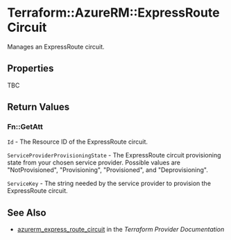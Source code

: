 # Terraform::AzureRM::ExpressRouteCircuit

Manages an ExpressRoute circuit.

## Properties

TBC

## Return Values

### Fn::GetAtt

`Id` - The Resource ID of the ExpressRoute circuit.

`ServiceProviderProvisioningState` - The ExpressRoute circuit provisioning state from your chosen service provider. Possible values are "NotProvisioned", "Provisioning", "Provisioned", and "Deprovisioning".

`ServiceKey` - The string needed by the service provider to provision the ExpressRoute circuit.

## See Also

* [azurerm_express_route_circuit](https://www.terraform.io/docs/providers/azurerm/r/express_route_circuit.html) in the _Terraform Provider Documentation_